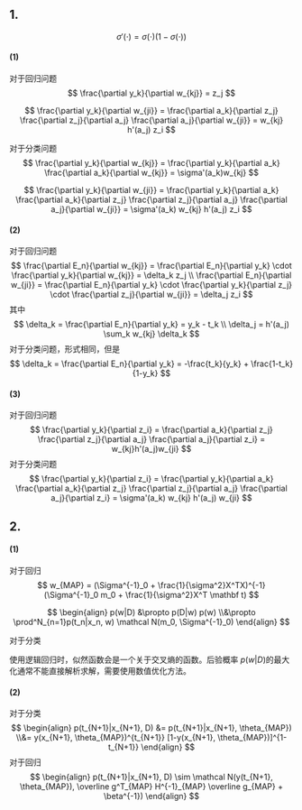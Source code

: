 ## 1.

$$
\sigma'(\cdot) = \sigma(\cdot) (1-\sigma(\cdot))
$$

#### (1)

对于回归问题
$$
\frac{\partial y_k}{\partial w_{kj}} = z_j
$$

$$
\frac{\partial y_k}{\partial w_{ji}} = \frac{\partial a_k}{\partial z_j} \frac{\partial z_j}{\partial a_j} \frac{\partial a_j}{\partial w_{ji}} = w_{kj} h'(a_j) z_i
$$

对于分类问题
$$
\frac{\partial y_k}{\partial w_{kj}} = \frac{\partial y_k}{\partial a_k} \frac{\partial a_k}{\partial w_{kj}} = \sigma'(a_k)w_{kj}
$$

$$
\frac{\partial y_k}{\partial w_{ji}} = \frac{\partial y_k}{\partial a_k} \frac{\partial a_k}{\partial z_j} \frac{\partial z_j}{\partial a_j} \frac{\partial a_j}{\partial w_{ji}} = \sigma'(a_k) w_{kj} h'(a_j) z_i
$$



#### (2)

对于回归问题
$$
\frac{\partial E_n}{\partial w_{kj}} = \frac{\partial E_n}{\partial y_k} \cdot \frac{\partial y_k}{\partial w_{kj}} = \delta_k z_j
\\
 \frac{\partial E_n}{\partial w_{ji}} = \frac{\partial E_n}{\partial y_k} \cdot \frac{\partial y_k}{\partial z_j} \cdot \frac{\partial z_j}{\partial w_{ji}} = \delta_j z_i
$$
其中
$$
\delta_k = \frac{\partial E_n}{\partial y_k} = y_k - t_k \\
\delta_j = h'(a_j) \sum_k w_{kj} \delta_k
$$
对于分类问题，形式相同，但是
$$
\delta_k = \frac{\partial E_n}{\partial y_k} = -\frac{t_k}{y_k} + \frac{1-t_k}{1-y_k}
$$

#### (3)

对于回归问题
$$
\frac{\partial y_k}{\partial z_i} = \frac{\partial a_k}{\partial z_j} \frac{\partial z_j}{\partial a_j} \frac{\partial a_j}{\partial z_i} = w_{kj}h'(a_j)w_{ji}
$$
对于分类问题
$$
\frac{\partial y_k}{\partial z_i} = \frac{\partial y_k}{\partial a_k} \frac{\partial a_k}{\partial z_j} \frac{\partial z_j}{\partial a_j} \frac{\partial a_j}{\partial z_i} = \sigma'(a_k) w_{kj} h'(a_j) w_{ji}
$$


## 2.

#### (1)

对于回归
$$
w_{MAP} = (\Sigma^{-1}_0 + \frac{1}{\sigma^2}X^TX)^{-1} (\Sigma^{-1}_0 m_0 + \frac{1}{\sigma^2}X^T \mathbf t)
$$

$$
\begin{align}
p(w|D) &\propto p(D|w) p(w)
\\&\propto
\prod^N_{n=1}p(t_n|x_n, w) \mathcal N(m_0, \Sigma^{-1}_0)
\end{align}
$$

对于分类

使用逻辑回归时，似然函数会是一个关于交叉熵的函数。后验概率 $p(w|D)$的最大化通常不能直接解析求解，需要使用数值优化方法。



#### (2)

对于分类
$$
\begin{align}
p(t_{N+1}|x_{N+1}, D) &= p(t_{N+1}|x_{N+1}, \theta_{MAP}) 
\\&= y(x_{N+1}, \theta_{MAP})^{t_{N+1}} [1-y(x_{N+1}, \theta_{MAP})]^{1-t_{N+1}}
\end{align}
$$
对于回归
$$
\begin{align}
p(t_{N+1}|x_{N+1}, D) \sim \mathcal N(y(t_{N+1}, \theta_{MAP}), \overline g^T_{MAP} H^{-1}_{MAP} \overline g_{MAP} + \beta^{-1})
\end{align}
$$
